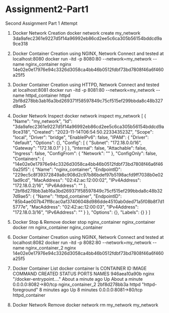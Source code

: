 # Assignment2-Part1
Second Assignment Part 1 Attempt

1. Docker Network Creation
   docker network create my_network
   3da9afec2361e9227d5f14a96992eb86cd2ee5c6ca305b56154bddcd9a9ce318

2. Docker Container Creation using NGINX, Network Connect and tested at localhost:8080
   docker run -itd -p 8080:80 --network=my_network --name nginx_container nginx
14e02e0e17976e94c3326d3058ca4bb46b0512fdbf73bd7808f46a6f460a25f5

3. Docker Container Creation using HTTPD, Network Connect and tested at localhost:8081
docker run -itd -p 8081:80 --network=my_network --name httpd_container httpd
2bf8d278bb3ab16a3bd269371f58597849c75cf515ef299bbda8c48b327d9ae5

4. Docker Network Inspect
   docker network inspect my_network
   [
    {
        "Name": "my_network",
        "Id": "3da9afec2361e9227d5f14a96992eb86cd2ee5c6ca305b56154bddcd9a9ce318",
        "Created": "2023-11-14T06:54:50.223343523Z",
        "Scope": "local",
        "Driver": "bridge",
        "EnableIPv6": false,
        "IPAM": {
            "Driver": "default",
            "Options": {},
            "Config": [
                {
                    "Subnet": "172.18.0.0/16",
                    "Gateway": "172.18.0.1"
                }
            ]
        },
        "Internal": false,
        "Attachable": false,
        "Ingress": false,
        "ConfigFrom": {
            "Network": ""
        },
        "ConfigOnly": false,
        "Containers": {
            "14e02e0e17976e94c3326d3058ca4bb46b0512fdbf73bd7808f46a6f460a25f5": {
                "Name": "nginx_container",
                "EndpointID": "229ec5c8f39372849a8c908d2c97b86bdef97b5198acfd9ff7038b0e021ad9cd",
                "MacAddress": "02:42:ac:12:00:02",
                "IPv4Address": "172.18.0.2/16",
                "IPv6Address": ""
            },
            "2bf8d278bb3ab16a3bd269371f58597849c75cf515ef299bbda8c48b327d9ae5": {
                "Name": "httpd_container",
                "EndpointID": "85b4ae007b47ff8cac0af37406048d986dde4510ab0ded71a5f08b8f7d15777e",
                "MacAddress": "02:42:ac:12:00:03",
                "IPv4Address": "172.18.0.3/16",
                "IPv6Address": ""
            }
        },
        "Options": {},
        "Labels": {}
    }
]

5. Docker Stop & Remove
   docker stop nginx_container
nginx_container
docker rm nginx_container
nginx_container

6. Docker Container Creation using NGINX, Network Connect and tested at localhost:8082
   docker run -itd -p 8082:80 --network=my_network --name nginx_container_2 nginx
14e02e0e17976e94c3326d3058ca4bb46b0512fdbf73bd7808f46a6f460a25f5

7. Docker Container List
   docker container ls
   CONTAINER ID   IMAGE     COMMAND                  CREATED              STATUS              PORTS                  NAMES
946aea10a90b   nginx     "/docker-entrypoint.…"   About a minute ago   Up About a minute   0.0.0.0:8082->80/tcp   nginx_container_2
2bf8d278bb3a   httpd     "httpd-foreground"       8 minutes ago        Up 8 minutes        0.0.0.0:8081->80/tcp   httpd_container

8. Docker Network Remove
   docker network rm my_network
my_network
